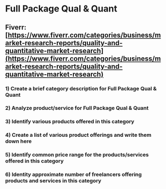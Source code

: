 # Full Package Qual & Quant
## Fiverr: [https://www.fiverr.com/categories/business/market-research-reports/quality-and-quantitative-market-research](https://www.fiverr.com/categories/business/market-research-reports/quality-and-quantitative-market-research)
### 1) Create a brief category description for Full Package Qual & Quant
### 2) Analyze product/service for Full Package Qual & Quant
### 3) Identify various products offered in this category
### 4) Create a list of various product offerings and write them down here
### 5) Identify common price range for the products/services offered in this category
### 6) Identity approximate number of freelancers offering products and services in this category
